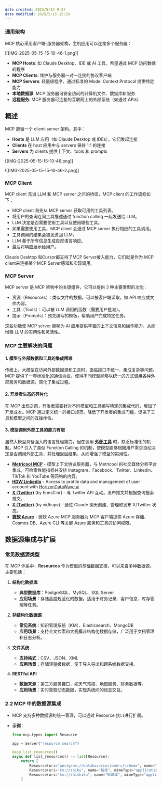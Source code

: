 ```yaml
---
date created: 2025/5/14 9:27
date modified: 2025/5/15 15:39
---
```

### 通用架构

MCP 核心采用客户端-服务器架构，主机应用可以连接多个服务器：

![[IMG-2025-05-15-15-10-46-1.png]]

- **MCP Hosts**: 如 Claude Desktop、IDE 或 AI 工具，希望通过 MCP 访问数据的程序
- **MCP Clients**: 维护与服务器一对一连接的协议客户端
- **MCP Servers**: 轻量级程序，通过标准的 Model Context Protocol 提供特定能力
- **本地数据源**: MCP 服务器可安全访问的计算机文件、数据库和服务
- **远程服务**: MCP 服务器可连接的互联网上的外部系统（如通过 APIs）

## 概述

MCP 遵循一个 client-server 架构，其中：

- **Hosts** 是 LLM 应用（如 Claude Desktop 或 IDEs），它们发起连接
- **Clients** 在 host 应用中与 servers 保持 1:1 的连接
- **Servers** 为 clients 提供上下文、tools 和 prompts

[[IMG-2025-05-15-15-10-46.png]]

![[IMG-2025-05-15-15-10-46-2.png]]

### MCP Client

MCP client 充当 LLM 和 MCP server 之间的桥梁，MCP client 的工作流程如下：

- MCP client 首先从 MCP server 获取可用的工具列表。
- 将用户的查询连同工具描述通过 function calling 一起发送给 LLM。
- LLM 决定是否需要使用工具以及使用哪些工具。
- 如果需要使用工具，MCP client 会通过 MCP server 执行相应的工具调用。
- 工具调用的结果会被发送回 LLM。
- LLM 基于所有信息生成自然语言响应。
- 最后将响应展示给用户。

Claude Desktop 和Cursor都支持了MCP Server接入能力，它们就是作为 MCP client来连接某个MCP Server感知和实现调用。

### MCP Server

MCP server 是 MCP 架构中的关键组件，它可以提供 3 种主要类型的功能：

- 资源（Resources）：类似文件的数据，可以被客户端读取，如 API 响应或文件内容。
- 工具（Tools）：可以被 LLM 调用的函数（需要用户批准）。
- 提示（Prompts）：预先编写的模板，帮助用户完成特定任务。

这些功能使 MCP server 能够为 AI 应用提供丰富的上下文信息和操作能力，从而增强 LLM 的实用性和灵活性。

### MCP 主要解决的问题

#### 1. **模型与外部数据和工具的集成困难**

传统上，大模型在访问外部数据源和工具时，面临接口不统一、集成复杂等问题。MCP 提供了一套标准化的通信协议，使得不同模型能够以统一的方式调用各种外部服务和数据源，简化了集成过程。

#### 2. **开发者生态的碎片化**

在 MCP 出现之前，开发者需要针对不同模型和工具编写特定的集成代码，增加了开发成本。MCP 通过定义统一的接口规范，降低了开发者的集成门槛，促进了工具和模型之间的互操作性。

#### 3. **模型调用外部工具的能力有限**

虽然大模型具备强大的语言处理能力，但在调用 [**外部工具**](https://github.com/modelcontextprotocol/servers) 时，缺乏标准化的机制。MCP 引入了类似 Function Calling 的机制，使模型能够根据用户需求自动决定是否调用外部工具，并处理返回结果，从而增强了模型的实用性。

- **[Metricool MCP](https://github.com/metricool/mcp-metricool)** - 模型上下文协议服务器，与 Metricool 的社交媒体分析平台集成，可检索性能指标并安排 Instagram、Facebook、Twitter、LinkedIn、TikTok 和 YouTube 等网络的内容。
- **[HDW LinkedIn](https://github.com/horizondatawave/hdw-mcp-server)** - Access to profile data and management of user account with [HorizonDataWave.ai](https://horizondatawave.ai/).
- **[X (Twitter)](https://github.com/EnesCinr/twitter-mcp)** (by EnesCinr) - 与 Twitter API 互动。发布推文并根据查询搜索推文。
- **[X (Twitter)](https://github.com/vidhupv/x-mcp)** (by vidhupv) - 通过 Claude 聊天创建、管理和发布 X/Twitter 状态。
- **[微软 Azure](https://github.com/Azure/azure-mcp)** - 微软 Azure MCP 服务器为 MCP 客户端提供 Azure 存储、Cosmos DB、Azure CLI 等关键 Azure 服务和工具的访问权限。

## 数据源集成与扩展

### **常见数据源类型**

在 MCP 体系中，**Resources** 作为模型的基础数据支撑，可以来自多种数据源，主要包括：

1. **结构化数据库**
	
	- **典型数据库**：PostgreSQL、MySQL、SQL Server
	- **应用场景**：存储高度规范化的数据，适用于财务记录、客户信息、库存管理等任务。
		
2. **非结构化数据源**
	
	- **常见系统**：知识管理系统（KM）、Elasticsearch、MongoDB
	- **应用场景**：支持全文检索和大规模非结构化数据存储，广泛用于文档管理和日志分析。
		
3. **文件系统**
	
	- **支持格式**：CSV、JSON、XML
	- **应用场景**：存储轻量级数据，便于导入导出和跨系统数据交换。
		
4. **RESTful API**
	
	- **数据来源**：第三方服务接口，如天气预报、地图服务、财务数据等。
	- **应用场景**：实时获取动态数据，实现系统间的信息交互。

### 2.2 MCP 中的数据源集成

- MCP 支持多种数据源的统一管理，可以通过 Resource 接口进行扩展。
- **示例**：

	```python
    from mcp.types import Resource
    
    app = Server("resource search")
    
    @app.list_resources()
    async def list_resources() -> list[Resource]:
        return [
            Resource(uri="postgres://database/customers/schema", name="单位测试数据库", mimeType="multipart/form-data"),
            Resource(uri="km://zhiku", name="智库", mimeType="application/json"),
            Resource(uri="km://zhishiku", name="知识库", mimeType="application/json")
        ]
    ```